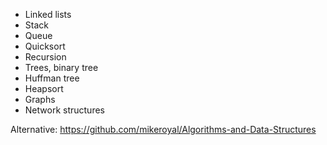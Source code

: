 - Linked lists
- Stack
- Queue
- Quicksort
- Recursion
- Trees, binary tree
- Huffman tree
- Heapsort
- Graphs
- Network structures

Alternative: https://github.com/mikeroyal/Algorithms-and-Data-Structures
